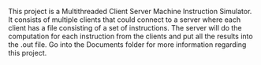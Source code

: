 This project is a Multithreaded Client Server Machine Instruction Simulator. It consists of multiple clients that could connect to a server where each client has a file consisting of a set of instructions. The server will do the computation for each instruction from the clients and put all the results into the .out file. Go into the Documents folder for more information regarding this project. 
